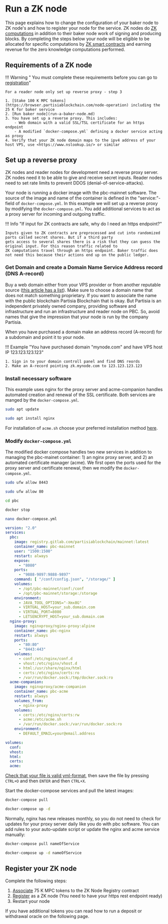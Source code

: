 # Run a ZK node

This page explains how to change the configuration of your baker node to ZK node's and how to register your node for the
service. ZK nodes do [ZK computations](../pbc-fundamentals/dictionary.md#mpc) in addition to their baker node work of
signing and producing blocks. By completing the steps below your node will be eligible to be allocated for specific
computations by [ZK smart contracts](../smart-contracts/zk-smart-contracts/zk-smart-contracts.md) and earning revenue
for the zero knowledge computations performed.

## Requirements of a ZK node

!!! Warning " You must complete these requirements before you can go to [registration](run-a-zk-node.md#register-your-zk-node)"

    For a reader node only set up reverse proxy - step 3

    1. [Stake 100 K MPC tokens](https://browser.partisiablockchain.com/node-operation) including the 25 K for baker service    
    2. [Run baker node](run-a-baker-node.md)
    3. You have set up a reverse proxy. This includes:
        - Web domain with a valid SSL/TSL certificate for an https endpoint
        - A modified `docker-compose.yml` defining a docker service acting as proxy  
    4. Verify that your ZK node domain maps to the ipv4 address of your host VPS, use <https://www.nslookup.io/> or similar

## Set up a reverse proxy

ZK nodes and reader nodes for development need a reverse proxy server. ZK nodes need it to be able to give and receive
secret inputs. Reader nodes need to set rate limits to prevent DDOS (denial-of-service-attacks).

Your node is running a docker image with the pbc-mainnet software. The source of the image and name of the container is
defined in the "service:"-field of  `docker-compose.yml`. In this example we will set up a reverse proxy by modifying
the `docker-compose.yml`. You add additional services to act as a proxy server for incoming and outgoing traffic.

!!! Info "If input for ZK contracts are safe, why do I need an https endpoint?"

    Inputs given to ZK contracts are preprocessed and cut into randomized parts called secret shares. But if a third party
    gets access to several shares there is a risk that they can guess the original input. For this reason traffic related to
    ZK computations travel through an https endpoint. Baker traffic does not need this because their actions end up on the public ledger.

### Get Domain and create a Domain Name Service Address record (DNS A-record)

Buy a web domain either from your VPS provider or from another reputable
source ([this article has a list](https://www.forbes.com/advisor/business/software/best-web-hosting-services/)). Make
sure to choose a domain name that does not match something proprietary. If you want to associate the name with the
public blockchain Partisia Blockchain that is okay. But Partisia is an independent privately owned company, providing
software and infrastructure and run an infrastructure and reader node on PBC. So, avoid names that give the impression
that your node is run by the company Partisia.

When you have purchased a domain make an address record (A-record) for a subdomain and point it to your node.

!!! Example "You have purchased domain "mynode.com" and have VPS host IP 123.123.123.123"

    1. Sign in to your domain controll panel and find DNS reords
    2. Make an A-record pointing zk.mynode.com to 123.123.123.123

### Install necessary software

This example uses nginx for the proxy server and acme-companion handles automated creation and renewal of the SSL
certificate. Both services are manged by the `docker-compose.yml`.

```BASH
sudo apt update
```

```BASH
sudo apt install nginx
```

For installation of `acme.sh` choose your preferred installation
method [here](https://github.com/acmesh-official/acme.sh?tab=readme-ov-file#1-how-to-install). 

### Modify `docker-compose.yml`

The modified docker compose handles two new services in addition to managing the pbc-mainet container: 1) an nginx proxy
server, and 2) an automated certificate manager (acme). We first open the ports used for the proxy server and
certificate renewal, then we modify the `docker-compose.yml`.

```BASH
sudo ufw allow 8443
```
```BASH
sudo ufw allow 80
```

```BASH
cd pbc
```

```BASH
docker stop
```

```BASH
nano docker-compose.yml
```

```yaml
version: "2.0"
services:
  pbc:
    image: registry.gitlab.com/partisiablockchain/mainnet:latest
    container_name: pbc-mainnet
    user: "1500:1500"
    restart: always
    expose:
      - "8080"
    ports:
      - "9888-9897:9888-9897"
    command: [ "/conf/config.json", "/storage/" ]
    volumes:
      - /opt/pbc-mainnet/conf:/conf
      - /opt/pbc-mainnet/storage:/storage
    environment:
      - JAVA_TOOL_OPTIONS="-Xmx8G"
      - VIRTUAL_HOST=your_sub.domain.com
      - VIRTUAL_PORT=8080
      - LETSENCRYPT_HOST=your_sub.domain.com
  nginx-proxy:
    image: nginxproxy/nginx-proxy:alpine
    container_name: pbc-nginx
    restart: always
    ports:
      - "80:80"
      - "8443:443"
    volumes:
      - conf:/etc/nginx/conf.d
      - vhost:/etc/nginx/vhost.d
      - html:/usr/share/nginx/html
      - certs:/etc/nginx/certs:ro
      - /var/run/docker.sock:/tmp/docker.sock:ro
  acme-companion:
    image: nginxproxy/acme-companion
    container_name: pbc-acme
    restart: always
    volumes_from:
      - nginx-proxy
    volumes:
      - certs:/etc/nginx/certs:rw
      - acme:/etc/acme.sh
      - /var/run/docker.sock:/var/run/docker.sock:ro
    environment:
      - DEFAULT_EMAIL=your@email.address

volumes:
  conf:
  vhost:
  html:
  certs:
  acme:
```

[Check that your file is valid yml-format](https://www.yamllint.com/), then save the file by pressing `CTRL+O` and then `ENTER` and then `CTRL+X`.

Start the docker-compose services and pull the latest images:

```BASH
docker-compose pull
```

```BASH
docker-compose up -d
```
Normally, nginx has new releases monthly, so you do not need to check for updates for your proxy server daily like you do with pbc software. You can add rules to your auto-update script or update the nginx and acme service manually:

```BASH
docker-compose pull nameOfService
```

```BASH
docker-compose up -d nameOfService
```

## Register your ZK node

Complete the following steps:

1. [Associate](https://browser.partisiablockchain.com/contracts/01a2020bb33ef9e0323c7a3210d5cb7fd492aa0d65/associateTokens)
   75 K MPC tokens to the ZK Node Registry contract
2. [Register](https://browser.partisiablockchain.com/contracts/01a2020bb33ef9e0323c7a3210d5cb7fd492aa0d65/registerAsZkNode)
   as a ZK node (You need to have your https rest endpoint ready)
3. Restart your node

If you have additional tokens you can read how to run a deposit or withdrawal oracle on the following page.    
